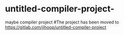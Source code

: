 # untitled-compiler-project-
maybe compiler project 
#The project has been moved to https://gitlab.com/jihoop/untitled-compiler-project
